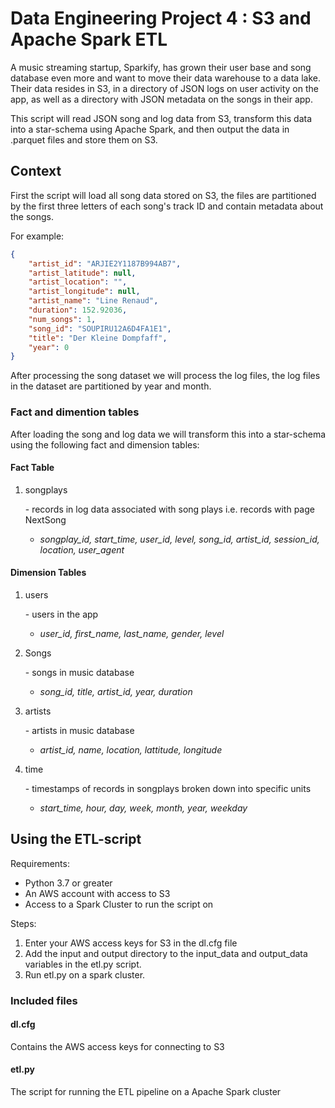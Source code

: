 # Data Engineering Project 4 : S3 and Apache Spark ETL

A music streaming startup, Sparkify, has grown their user base and song database even more and want to move their data warehouse to a data lake. Their data resides in S3, in a directory of JSON logs on user activity on the app, as well as a directory with JSON metadata on the songs in their app.

This script will read JSON song and log data from S3, transform this data into a star-schema using Apache Spark, and then output the data in .parquet files and store them on S3.

## Context

First the script will load all song data stored on S3, the files are partitioned by the first three letters of each song's track ID and contain metadata about the songs.

For example:

```json
{
    "artist_id": "ARJIE2Y1187B994AB7",
    "artist_latitude": null,
    "artist_location": "",
    "artist_longitude": null,
    "artist_name": "Line Renaud",
    "duration": 152.92036,
    "num_songs": 1,
    "song_id": "SOUPIRU12A6D4FA1E1",
    "title": "Der Kleine Dompfaff",
    "year": 0
}
```

After processing the song dataset we will process the log files, the log files in the dataset are partitioned by year and month.

### Fact and dimention tables

After loading the song and log data we will transform this into a star-schema using the following fact and dimension tables:

#### Fact Table

1. songplays

   \- records in log data associated with song plays i.e. records with page NextSong

   - *songplay_id, start_time, user_id, level, song_id, artist_id, session_id, location, user_agent*

#### Dimension Tables

1. users 

   \- users in the app

   - *user_id, first_name, last_name, gender, level*

2. Songs

   \- songs in music database

   - *song_id, title, artist_id, year, duration*

3. artists 

   \- artists in music database

   - *artist_id, name, location, lattitude, longitude*

4. time

   \- timestamps of records in songplays broken down into specific units

   - *start_time, hour, day, week, month, year, weekday*

## Using the ETL-script

Requirements:

- Python 3.7 or greater
- An AWS account with access to S3
- Access to a Spark Cluster to run the script on

Steps:

1. Enter your AWS access keys for S3 in the dl.cfg file
2. Add the input and output directory to the input_data and output_data variables in the etl.py script.
3. Run etl.py on a spark cluster.

### Included files

#### dl.cfg

Contains the AWS access keys for connecting to S3

#### etl.py

The script for running the ETL pipeline on a Apache Spark cluster

